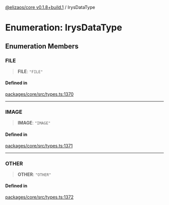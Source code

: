 [@elizaos/core v0.1.8+build.1](../index.md) / IrysDataType

# Enumeration: IrysDataType

## Enumeration Members

### FILE

> **FILE**: `"FILE"`

#### Defined in

[packages/core/src/types.ts:1370](https://github.com/Vicolee/riddleculous-ai-agent/blob/main/packages/core/src/types.ts#L1370)

***

### IMAGE

> **IMAGE**: `"IMAGE"`

#### Defined in

[packages/core/src/types.ts:1371](https://github.com/Vicolee/riddleculous-ai-agent/blob/main/packages/core/src/types.ts#L1371)

***

### OTHER

> **OTHER**: `"OTHER"`

#### Defined in

[packages/core/src/types.ts:1372](https://github.com/Vicolee/riddleculous-ai-agent/blob/main/packages/core/src/types.ts#L1372)
